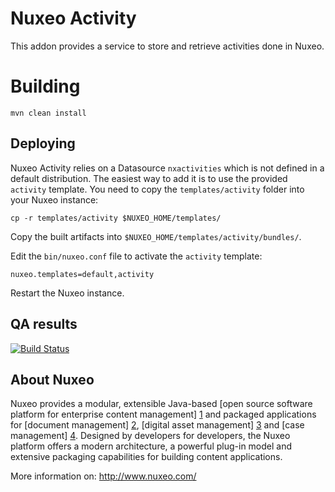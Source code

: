 # Nuxeo Activity

This addon provides a service to store and retrieve activities done in Nuxeo.

# Building

    mvn clean install

## Deploying

Nuxeo Activity relies on a Datasource `nxactivities` which is not defined in a default distribution.
The easiest way to add it is to use the provided `activity` template. You need to copy the `templates/activity` folder into your Nuxeo instance:

    cp -r templates/activity $NUXEO_HOME/templates/

Copy the built artifacts into `$NUXEO_HOME/templates/activity/bundles/`.

Edit the `bin/nuxeo.conf` file to activate the `activity` template:

    nuxeo.templates=default,activity

Restart the Nuxeo instance.

## QA results

[![Build Status](https://qa.nuxeo.org/jenkins/buildStatus/icon?job=addons_nuxeo-activity-master)](https://qa.nuxeo.org/jenkins/job/addons_nuxeo-activity-master/)


## About Nuxeo

Nuxeo provides a modular, extensible Java-based [open source software platform for enterprise content management] [1] and packaged applications for [document management] [2], [digital asset management] [3] and [case management] [4]. Designed by developers for developers, the Nuxeo platform offers a modern architecture, a powerful plug-in model and extensive packaging capabilities for building content applications.

[1]: http://www.nuxeo.com/en/products/ep
[2]: http://www.nuxeo.com/en/products/document-management
[3]: http://www.nuxeo.com/en/products/dam
[4]: http://www.nuxeo.com/en/products/case-management

More information on: <http://www.nuxeo.com/>


